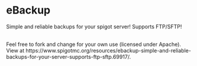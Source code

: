 # eBackup
Simple and reliable backups for your spigot server! Supports FTP/SFTP!

<br/>
Feel free to fork and change for your own use (licensed under Apache).

<br/>
View at https://www.spigotmc.org/resources/ebackup-simple-and-reliable-backups-for-your-server-supports-ftp-sftp.69917/.
